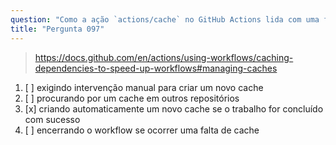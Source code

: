```yaml
---
question: "Como a ação `actions/cache` no GitHub Actions lida com uma falta de cache?"
title: "Pergunta 097"
---
```


> https://docs.github.com/en/actions/using-workflows/caching-dependencies-to-speed-up-workflows#managing-caches
1. [ ] exigindo intervenção manual para criar um novo cache
1. [ ] procurando por um cache em outros repositórios
1. [x] criando automaticamente um novo cache se o trabalho for concluído com sucesso
1. [ ] encerrando o workflow se ocorrer uma falta de cache
